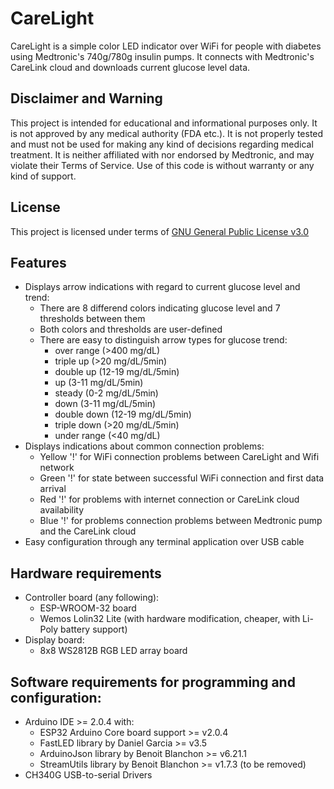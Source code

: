 # CareLight
CareLight is a simple color LED indicator over WiFi for people with diabetes using Medtronic's 740g/780g insulin pumps.
It connects with Medtronic's CareLink cloud and downloads current glucose level data.

## Disclaimer and Warning

This project is intended for educational and informational purposes only. It is not approved by any medical authority (FDA etc.). It is not properly tested and must not be used for making any kind of decisions regarding medical treatment. It is neither affiliated with nor endorsed by Medtronic, and may violate their Terms of Service. Use of this code is without warranty or any kind of support.

## License

This project is licensed under terms of [GNU General Public License v3.0](./LICENSE.md)

## Features
* Displays arrow indications with regard to current glucose level and trend:
  * There are 8 differend colors indicating glucose level and 7 thresholds between them
  * Both colors and thresholds are user-defined
  * There are easy to distinguish arrow types for glucose trend:
    * over range  (>400 mg/dL)
    * triple up   (>20 mg/dL/5min)
    * double up   (12-19 mg/dL/5min)
    * up          (3-11 mg/dL/5min)
    * steady      (0-2 mg/dL/5min)
    * down        (3-11 mg/dL/5min)
    * double down (12-19 mg/dL/5min)
    * triple down (>20 mg/dL/5min)
    * under range (<40 mg/dL)
* Displays indications about common connection problems:
  * Yellow '!' for WiFi connection problems between CareLight and Wifi network
  * Green '!' for state between successful WiFi connection and first data arrival
  * Red '!' for problems with internet connection or CareLink cloud availability
  * Blue '!' for problems connection problems between Medtronic pump and the CareLink cloud 
* Easy configuration through any terminal application over USB cable

## Hardware requirements
* Controller board (any following):
  * ESP-WROOM-32 board
  * Wemos Lolin32 Lite (with hardware modification, cheaper, with Li-Poly battery support)
* Display board:
  * 8x8 WS2812B RGB LED array board

## Software requirements for programming and configuration:
* Arduino IDE >= 2.0.4 with:
  * ESP32 Arduino Core board support >= v2.0.4
  * FastLED library by Daniel Garcia >= v3.5
  * ArduinoJson library by Benoit Blanchon >= v6.21.1
  * StreamUtils library by Benoit Blanchon >= v1.7.3 (to be removed)
* CH340G USB-to-serial Drivers 
